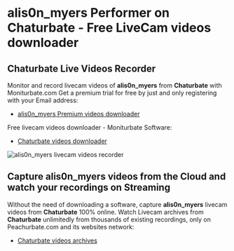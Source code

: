 # alis0n_myers Performer on Chaturbate - Free LiveCam videos downloader

## Chaturbate Live Videos Recorder

Monitor and record livecam videos of **alis0n_myers** from **Chaturbate** with Moniturbate.com
Get a premium trial for free by just and only registering with your Email address:
* [alis0n_myers Premium videos downloader](https://moniturbate.com/request-demo-licence-key.html)

Free livecam videos downloader - Moniturbate Software:
* [Chaturbate videos downloader](https://moniturbate.com/moniturbate-download-software.html)

![alis0n_myers livecam videos recorder](https://peachurnet.com/templates/moniturbate-software.png)


## Capture alis0n_myers videos from the Cloud and watch your recordings on Streaming

Without the need of downloading a software, capture **alis0n_myers** livecam videos from **Chaturbate** 100% online.
Watch Livecam archives from **Chaturbate** unlimitedly from thousands of existing recordings, only on Peachurbate.com and its websites network:
* [Chaturbate videos archives](https://peachurnet.com/)